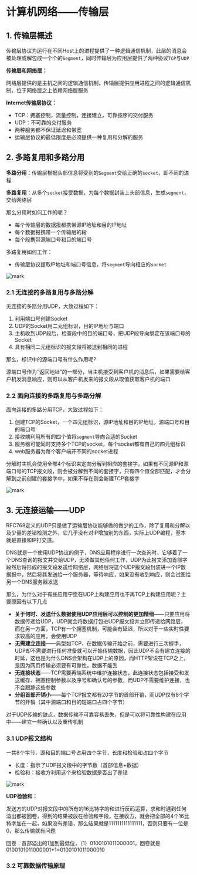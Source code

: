 # 计算机网络——传输层

## 1. 传输层概述

传输层协议为运行在不同Host上的进程提供了一种逻辑通信机制，此层的消息会被处理或解包成一个个的`Segment`，同时传输层为应用层提供了两种协议`TCP`与`UDP`

**传输层和网络层：**

网络层提供的是主机之间的逻辑通信机制，传输层提供应用进程之间的逻辑通信机制，位于网络层之上依赖网络层服务

**Internet传输层协议：**

* TCP：拥塞控制，流量控制，连接建立，可靠按序的交付服务
* UDP：不可靠的交付服务
* 两种服务都不保证延迟和带宽
* 运输层协议的最低限度是必须提供一种复用和分解的服务

## 2. 多路复用和多路分用

**多路分用**：传输层根据头部信息将受到的`Segment`交给正确的`socket`，即不同的进程

**多路复用**：从多个`socket`接受数据，为每个数据封装上头部信息，生成`segment`，交给网络层

那么分用时如何工作的呢？

* 每个传输层的数据报都携带源IP地址和目的IP地址
* 每个数据报携带一个传输层的段
* 每个段携带源端口号和目的端口号

多路复用如何工作：

* 传输层协议提取IP地址和端口号信息，将`segment`导向相应的`socket`

![mark](http://ogzrgstml.bkt.clouddn.com/blog/20170308/134319388.png)

### 2.1 无连接的多路复用与多路分解

无连接的多路分用UDP，大致过程如下：

1. 利用端口号创建Socket
2. UDP的Socket用二元组标识，目的IP地址与端口 
3. 主机收到UDP段后，检查段中的目的端口号，把UDP段导向绑定在该端口号的Socket 
4. 具有相同二元组标识的报文段将被送到相同的进程

那么，标识中的源端口号有什么作用呢?

源端口号作为“返回地址”的一部分，当主机接受到客户机的消息后，如果需要给客户机发消息响应，则可以从客户机发来的报文段从取值获取客户机的端口

### 2.2 面向连接的多路复用与多路分解

面向连接的多路分用TCP，大致过程如下：

1. 创建TCP的Socket，一个四元组标识，源IP地址和目的IP地址，源端口号和目的端口号
2. 接收端利用所有的四个值将`segment`导向合适的Socket
3. 服务器可能同时支持多个TCP的socket，每个socket都有自己的四元组标识
4. web服务器为每个客户端开不同的socket进程

分解时主机会使用全部4个标识来定向分解到相应的套接字，如果有不同源IP和源端口号的TCP报文段，则会被分解到不同的套接字，只有四个值全部匹配，才会分解到之前创建的套接字中，如果不存在则会新建TCP套接字

![mark](http://ogzrgstml.bkt.clouddn.com/blog/20170308/142305620.png)

## 3. 无连接运输——UDP

RFC768定义的UDP只是做了运输层协议能够做的做少的工作，除了复用和分解以及少量的差错检测之外，它几乎没有对IP增加别的东西，实际上UDP编程，基本就是直接和IP打交道。

DNS就是一个使用UDP协议的例子，DNS应用程序进行一次查询时，它够着了一个DNS查询的报文并交给UDP，无须做其他任何工作，UDP为此报文添加首部字段然后将形成的报文段发送给网络层，网络层将这个UDP报文段封装进一个IP数据报中，然后将其发送给一个服务器，等待响应，如果没有收到响应，则会试图给另一个DNS服务器发送

那么，为什么对于有些应用宁愿在UDP上构建应用也不再TCP上构建应用呢？主要原因有以下几点

* **关于何时、发送什么数据使用UDP应用层可以控制的更加精细**——只要应用将数据传递给UDP，UDP就会将数据打包进UDP报文段并立即传递给网路层，而在另一方面，TCP有一个拥塞机制，可能会有延迟，所以对于一些实时性要求较高的应用，会使用UDP
* **无需建立连接**——典型如TCP，在数据传输开始之前，需要进行三次握手，UDP却不需要进行任何准备就可以开始传输数据，因此UDP不会有建立连接的时延，这也是为什么DNS会架构在UDP上的原因，而HTTP架设在TCP之上，是因为网页传输必须要有可靠性，数据不能丢
* **无连接状态**——TCP需要再端系统中维护连接状态，此连接状态包括接受和发送缓存、拥塞控制参数以及序号和确认号的参数，而UDP不需要维护连接，也不会跟踪这些参数
* **分组首部开销小**——每个TCP报文都有20字节的首部开销，而UDP仅有8个字节的开销（其中源端口和目的短端口占四个字节）

对于UDP传输的缺点，数据传输不可靠容易丢失，但是可以将可靠性构建在应用中——建立一些确认以及重传机制

### 3.1 UDP报文结构

一共8个字节，源和目的端口号占用四个字节，长度和检验和占四个字节

* 长度：指示了UDP报文段中的字节数（首部信息+数据）
* 检验和：接收方利用这个来检验数据是否出了差错

![mark](http://ogzrgstml.bkt.clouddn.com/blog/20170308/150509493.png)

**UDP检验和：**

发送方的UDP对报文段中的所有的16比特字的和进行反码运算，求和时遇到任何溢出都被回卷，得到的结果被放在检验和字段，在接收方，就会把全部的4个16比特字加在一起，如果没有差错，那么结果就是1111111111111111，否则只要有一位是0，那么传输就有问题

回卷：首部溢出的1加到最低位，（1）0100101011000001，回卷就是0100101011000001+1=0100101011000010

### 3.2 可靠数据传输原理

